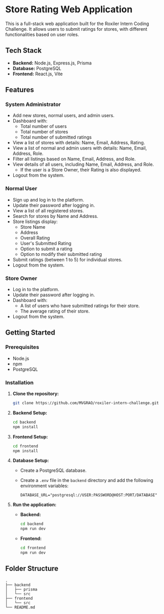 # Store Rating Web Application

This is a full-stack web application built for the Roxiler Intern Coding Challenge. It allows users to submit ratings for stores, with different functionalities based on user roles.

## Tech Stack

*   **Backend:** Node.js, Express.js, Prisma
*   **Database:** PostgreSQL
*   **Frontend:** React.js, Vite

## Features

### System Administrator

*   Add new stores, normal users, and admin users.
*   Dashboard with:
    *   Total number of users
    *   Total number of stores
    *   Total number of submitted ratings
*   View a list of stores with details: Name, Email, Address, Rating.
*   View a list of normal and admin users with details: Name, Email, Address, Role.
*   Filter all listings based on Name, Email, Address, and Role.
*   View details of all users, including Name, Email, Address, and Role.
    *   If the user is a Store Owner, their Rating is also displayed.
*   Logout from the system.

### Normal User

*   Sign up and log in to the platform.
*   Update their password after logging in.
*   View a list of all registered stores.
*   Search for stores by Name and Address.
*   Store listings display:
    *   Store Name
    *   Address
    *   Overall Rating
    *   User's Submitted Rating
    *   Option to submit a rating
    *   Option to modify their submitted rating
*   Submit ratings (between 1 to 5) for individual stores.
*   Logout from the system.

### Store Owner

*   Log in to the platform.
*   Update their password after logging in.
*   Dashboard with:
    *   A list of users who have submitted ratings for their store.
    *   The average rating of their store.
*   Logout from the system.

## Getting Started

### Prerequisites

*   Node.js
*   npm
*   PostgreSQL

### Installation

1.  **Clone the repository:**

    ```bash
    git clone https://github.com/MVGRAO/roxiler-intern-challenge.git
    ```

2.  **Backend Setup:**

    ```bash
    cd backend
    npm install
    ```

3.  **Frontend Setup:**

    ```bash
    cd frontend
    npm install
    ```

4.  **Database Setup:**

    *   Create a PostgreSQL database.
    *   Create a `.env` file in the `backend` directory and add the following environment variables:

        ```
        DATABASE_URL="postgresql://USER:PASSWORD@HOST:PORT/DATABASE"
        ```

5.  **Run the application:**

    *   **Backend:**

        ```bash
        cd backend
        npm run dev
        ```

    *   **Frontend:**

        ```bash
        cd frontend
        npm run dev
        ```

## Folder Structure

```
.
├── backend
│   ├── prisma
│   └── src
├── frontend
│   └── src
└── README.md
```